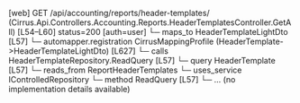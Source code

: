 [web] GET /api/accounting/reports/header-templates/  (Cirrus.Api.Controllers.Accounting.Reports.HeaderTemplatesController.GetAll)  [L54–L60] status=200 [auth=user]
  └─ maps_to HeaderTemplateLightDto [L57]
    └─ automapper.registration CirrusMappingProfile (HeaderTemplate->HeaderTemplateLightDto) [L627]
  └─ calls HeaderTemplateRepository.ReadQuery [L57]
  └─ query HeaderTemplate [L57]
    └─ reads_from ReportHeaderTemplates
  └─ uses_service IControlledRepository<HeaderTemplate>
    └─ method ReadQuery [L57]
      └─ ... (no implementation details available)


